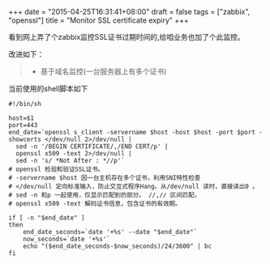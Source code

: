 +++
date = "2015-04-25T16:31:41+08:00"
draft = false
tags = ["zabbix", "openssl"]
title = "Monitor SSL certificate expiry"
+++

看到网上弄了个zabbix监控SSL证书过期时间的,给咱业务也加了个此监控。

改进如下：

> * 基于域名监控(一台服务器上有多个证书)

当前使用的shell脚本如下

    #!/bin/sh

    host=$1
    port=443
    end_date=`openssl s_client -servername $host -host $host -port $port -showcerts </dev/null 2>/dev/null |
      sed -n '/BEGIN CERTIFICATE/,/END CERT/p' |
      openssl x509 -text 2>/dev/null |
      sed -n 's/ *Not After : *//p'`
    # openssl 检验和验证SSL证书。
    # -servername $host 因一台主机存在多个证书，利用SNI特性检查
    # </dev/null 定向标准输入，防止交互式程序Hang。从/dev/null 读时，直接读出0 。
    # sed -n 和p 一起使用，仅显示匹配到的部分。 //,// 区间匹配。
    # openssl x509 -text 解码证书信息，包含证书的有效期。

    if [ -n "$end_date" ]
    then
        end_date_seconds=`date '+%s' --date "$end_date"`
        now_seconds=`date '+%s'`
        echo "($end_date_seconds-$now_seconds)/24/3600" | bc
    fi
